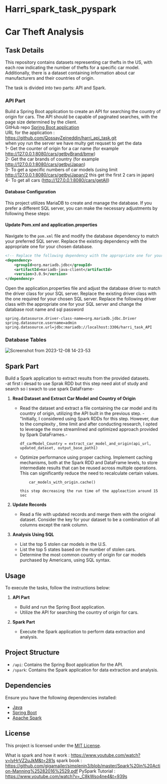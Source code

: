# Harri_spark_task_pyspark

# Car Theft Analysis

## Task Details

This repository contains datasets representing car thefts in the US, with each row indicating the number of thefts for a specific car model. Additionally, there is a dataset containing information about car manufacturers and their countries of origin.

The task is divided into two parts: API and Spark.

### API Part

Build a Spring Boot application to create an API for searching the country of origin for cars. The API should be capable of paginated searches, with the page size determined by the client.  
GitHub repo [Spring Boot application](https://github.com/QossayZeineddin/harri_api_task.git)  
URL for the application : https://github.com/QossayZeineddin/harri_api_task.git  
when yoy run the server we have multy get requset to get the data  
1- Get the counter of origin for a car name  (for example http://127.0.0.1:8080/cars/getbyBrand/bmw)  
2- Get the car brands of country (for example http://127.0.0.1:8080/cars/getby/Japan)  
3- To get a specific numbers of car models (using limit http://127.0.0.1:8080/cars/getby/Japan/2   this get the first 2 cars in japan)  
4- To get all cars (http://127.0.0.1:8080/cars/getAll)  

#### Database Configuration

This project utilizes MariaDB to create and manage the database. If you prefer a different SQL server, you can make the necessary adjustments by following these steps:

####  Update Pom.xml and application.properties

Navigate to the `pom.xml` file and modify the database dependency to match your preferred SQL server. Replace the existing dependency with the appropriate one for your chosen database.

```xml
<!-- Replace the following dependency with the appropriate one for your SQL server -->
<dependency>
    <groupId>org.mariadb.jdbc</groupId>
    <artifactId>mariadb-java-client</artifactId>
    <version>3.0.9</version>
</dependency>
```
Open the application.properties file and adjust the database driver to match the driver class for your SQL server. Replace the existing driver class with the one required for your chosen SQL server.
 Replace the following driver class with the appropriate one for your SQL server and change the database root name and sql password 
```
spring.datasource.driver-class-name=org.mariadb.jdbc.Driver
spring.datasource.username=admin
spring.datasource.url=jdbc:mariadb://localhost:3306/harri_task_API

```
### Database Tables

![Screenshot from 2023-12-08 14-23-53](https://github.com/QossayZeineddin/harri_spark_task_pyspark/assets/103140839/2a81db44-8c2f-49be-8d19-32c1528c70dc)



## Spark Part

Build a Spark application to extract results from the provided datasets.  
-at first i desad to use Sprak RDD but this step need alot of study and search so i swach to use spark DataFrame-  

1. **Read Dataset and Extract Car Model and Country of Origin**
   - Read the dataset and extract a file containing the car model and its country of origin, utilizing the API built in the previous step.
     -"Initially, I considered using Spark RDDs for this step. However, due to the complexity , time limit and after conducting research, I opted to leverage the more streamlined and optimized approach provided by Spark DataFrames.-
     ```
     df_carModel_Country = extract_car_model_and_origin(api_url, updated_dataset, output_base_path1)
     ```
   - Optimize performance using proper caching.
       Implement caching mechanisms, both at the Spark RDD and DataFrame levels, to store intermediate results that can be reused across multiple operations. This can significantly         reduce the need to recalculate certain values.
     ```
         car_models_with_origin.cache()

     ```
         this step decreasing the run time of the appleaction around 15 sec
2. **Update Records**
   - Read a file with updated records and merge them with the original dataset. Consider the key for your dataset to be a combination of all columns except the rank column.

3. **Analysis Using SQL**
   - List the top 5 stolen car models in the U.S. 
   - List the top 5 states based on the number of stolen cars.
   - Determine the most common country of origin for car models purchased by Americans, using SQL syntax.

## Usage

To execute the tasks, follow the instructions below:

1. **API Part**
   - Build and run the Spring Boot application.
   - Utilize the API for searching the country of origin for cars.

2. **Spark Part**
   - Execute the Spark application to perform data extraction and analysis.

## Project Structure

- `/api`: Contains the Spring Boot application for the API.
- `/spark`: Contains the Spark application for data extraction and analysis.

## Dependencies

Ensure you have the following dependencies installed:

- [Java](https://www.java.com/en/download/)
- [Spring Boot](https://spring.io/projects/spring-boot)
- [Apache Spark](https://spark.apache.org/)

## License

This project is licensed under the [MIT License](LICENSE).



What is spark and how it work : https://www.youtube.com/watch?v=IyHrVZ2uJkM&t=281s
spark book : https://github.com/gigamailer/simplenin3/blob/master/Spark%20in%20Action-Manning%25282016%2529.pdf
PySpark Tutorial  : https://www.youtube.com/watch?v=_C8kWso4ne4&t=939s

